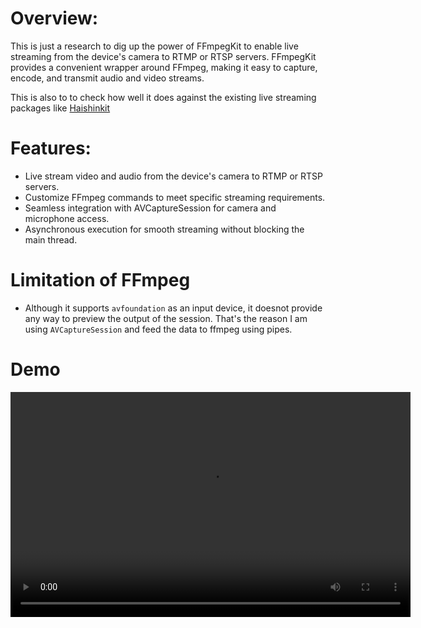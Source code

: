 # Overview:

This is just a research to dig up the power of FFmpegKit to enable live streaming from the device's camera to RTMP or RTSP servers. FFmpegKit provides a convenient wrapper around FFmpeg, making it easy to capture, encode, and transmit audio and video streams.

This is also to to check how well it does against the existing live streaming packages like [Haishinkit](https://github.com/shogo4405/HaishinKit.swift)

# Features:

- Live stream video and audio from the device's camera to RTMP or RTSP servers.
- Customize FFmpeg commands to meet specific streaming requirements.
- Seamless integration with AVCaptureSession for camera and microphone access.
- Asynchronous execution for smooth streaming without blocking the main thread.


# Limitation of FFmpeg

- Although it supports ```avfoundation``` as an input device, it doesnot provide any way to preview the output of the session. That's the reason I am using ```AVCaptureSession``` and feed the data to ffmpeg using pipes.


# Demo

<video width="640" height="360" controls>
  <source src="[your_video.mp4](https://vimeo.com/921123595?share=copy)" type="video/mp4">
  Your browser does not support the video tag.
</video>
